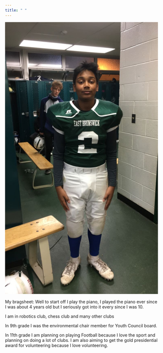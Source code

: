 ```yaml
---
title: " "
---
```


<img src="IMG_0322.jpg">

My bragsheet: Well to start off I play the piano, I played the piano ever since I was about 4 years old but I seriously got into it every since I was 10. 

I am in robotics club, chess club and many other clubs

In 9th grade I was the environmental chair member for Youth Council board. 

In 11th grade I am planning on playing Football because I love the sport and planning on doing a lot of clubs. I am also aiming to get the gold presidential award for volunteering because I love volunteering. 
